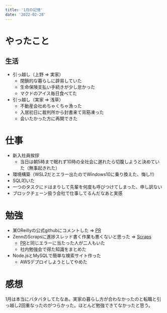 ```yaml
---
title: '1月の記憶'
date: '2022-02-28'
---
```


# やったこと
## 生活
- 引っ越し（上野 ⇒ 実家）
  - 閉鎖的な暮らしに辟易していた
  - 生命保険支払い手続きが少し怠かった
  - マクドのアイス毎日食べてた
- 引っ越し（実家 ⇒ 浅草）
  - 不動産会社めちゃくちゃ漁った
  - 入居初日に裁判所から封書来て背筋凍った
  - 会いたかった方に再開できた

# 仕事
- 新入社員挨拶
  - 当日は朝5時まで眠れず10時の全社会に遅れたら切腹しようと決めていた（無事起きれた）
- 環境構築（WSL2だとエラー出たのでWindows10に乗り換えた、悔し!!）
- SQL叩いた
- 一つのタスクにドはまりして先輩を何度も呼びつけてしまった、申し訳ない
- ブロックチェーン扱う会社で仕事してるんだなあと実感

# 勉強
- 某OReillyの公式githubにコメントした ⇒ [PR](https://github.com/RedSquirrelTech/hoscdev/issues/70)
- ZennのScrapsに進捗スレッド書く作業も悪くないと思った ⇒ [Scraps](https://zenn.dev/mizuneko4345/scraps/b3d34f0505a63a)
  - [PR](https://github.com/RedSquirrelTech/hoscdev/issues/70)と同じエラーに当たった人が二人もいた
  - 社内勉強会で得た知識をまとめた
- Node.jsとMySQLで簡単な検索サイト作った
  - AWSデプロイしようとしてやめた

# 感想
1月は本当にバタバタしてたなあ。実家の暮らし方が合わなかったのと転職と引っ越し2回重なったのがつらかった。ほとんど勉強できてなかったと思う。
